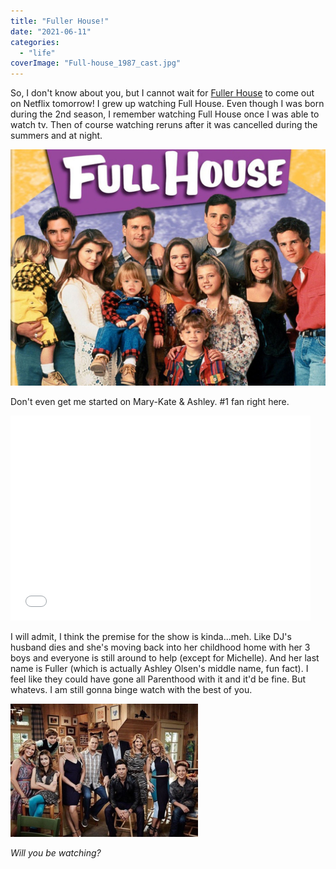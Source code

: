 ```yaml
---
title: "Fuller House!"
date: "2021-06-11"
categories: 
  - "life"
coverImage: "Full-house_1987_cast.jpg"
---
```


So, I don't know about you, but I cannot wait for [Fuller House](http://www.netflix.com/title/80051137) to come out on Netflix tomorrow! I grew up watching Full House. Even though I was born during the 2nd season, I remember watching Full House once I was able to watch tv. Then of course watching reruns after it was cancelled during the summers and at night.  
  

[![](images/Full-house_1987_cast.jpg)](https://blog.kaleighscruggs.com/wp-content/uploads/2016/02/Full-house_1987_cast.jpg)

  

Don't even get me started on Mary-Kate & Ashley. #1 fan right here. 

  

<iframe allowfullscreen frameborder="0" height="328" src="//giphy.com/embed/G46TfDvCg9AtO" width="480"></iframe>

  

  
I will admit, I think the premise for the show is kinda...meh. Like DJ's husband dies and she's moving back into her childhood home with her 3 boys and everyone is still around to help (except for Michelle). And her last name is Fuller (which is actually Ashley Olsen's middle name, fun fact). I feel like they could have gone all Parenthood with it and it'd be fine. But whatevs. I am still gonna binge watch with the best of you.  
  

[![](images/Screen-2BShot-2B2016-02-05-2Bat-2B10.08.51-2BPM-300x213.png)](https://blog.kaleighscruggs.com/wp-content/uploads/2016/02/Screen-2BShot-2B2016-02-05-2Bat-2B10.08.51-2BPM.png)

  

_Will you be watching?_
